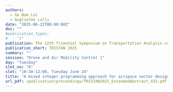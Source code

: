 ```yaml
---
authors:
  - Go Nam Lui
  - Guglielmo Lulli
date: "2025-06-22T00:00:00Z"
doi: ""
#publication_types:
#  - "1"
publication: The 12th Triennial Symposium on Transportation Analysis conference
publication_short: TRISTAN 2025
summary: ""
session: "Drone and Air Mobility Control 1"
day: "Tuesday"
slot_no: "6"
slot: "10:30-12:00, Tuesday June 24"
title: "A mixed integer programming approach for airspace sector design problem"
url_pdf: /publication/proceedings/TRISTAN2025_ExtendedAbstract_433.pdf
---
```

